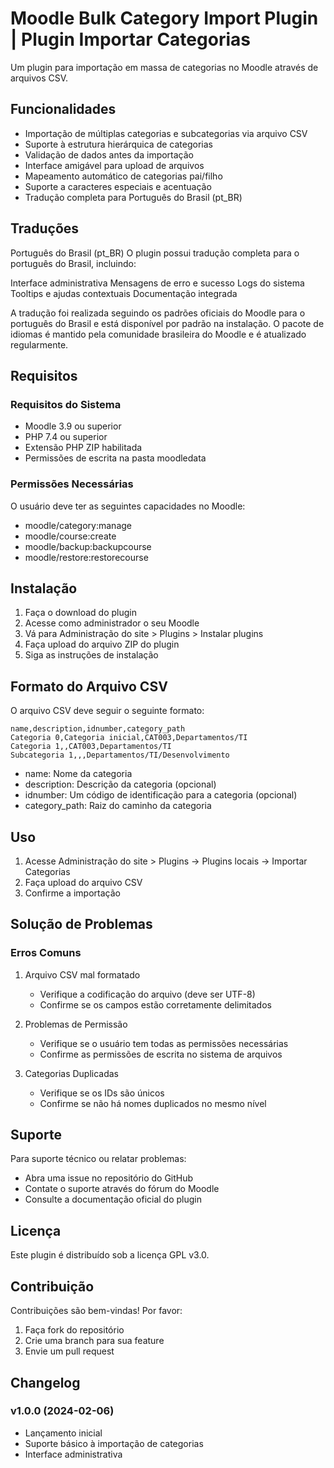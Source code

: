# Moodle Bulk Category Import Plugin | Plugin Importar Categorias

Um plugin para importação em massa de categorias no Moodle através de arquivos CSV.

## Funcionalidades

- Importação de múltiplas categorias e subcategorias via arquivo CSV
- Suporte à estrutura hierárquica de categorias
- Validação de dados antes da importação
- Interface amigável para upload de arquivos
- Mapeamento automático de categorias pai/filho
- Suporte a caracteres especiais e acentuação
- Tradução completa para Português do Brasil (pt_BR)

## Traduções
Português do Brasil (pt_BR)
O plugin possui tradução completa para o português do Brasil, incluindo:

Interface administrativa
Mensagens de erro e sucesso
Logs do sistema
Tooltips e ajudas contextuais
Documentação integrada

A tradução foi realizada seguindo os padrões oficiais do Moodle para o português do Brasil e está disponível por padrão na instalação. 
O pacote de idiomas é mantido pela comunidade brasileira do Moodle e é atualizado regularmente.


## Requisitos

### Requisitos do Sistema
- Moodle 3.9 ou superior
- PHP 7.4 ou superior
- Extensão PHP ZIP habilitada
- Permissões de escrita na pasta moodledata

### Permissões Necessárias
O usuário deve ter as seguintes capacidades no Moodle:
- moodle/category:manage
- moodle/course:create
- moodle/backup:backupcourse
- moodle/restore:restorecourse

## Instalação

1. Faça o download do plugin
2. Acesse como administrador o seu Moodle
3. Vá para Administração do site > Plugins > Instalar plugins
4. Faça upload do arquivo ZIP do plugin
5. Siga as instruções de instalação

## Formato do Arquivo CSV

O arquivo CSV deve seguir o seguinte formato:

```csv
name,description,idnumber,category_path
Categoria 0,Categoria inicial,CAT003,Departamentos/TI
Categoria 1,,CAT003,Departamentos/TI
Subcategoria 1,,,Departamentos/TI/Desenvolvimento
```

- name: Nome da categoria
- description: Descrição da categoria (opcional)
- idnumber: Um código de identificação para a categoria (opcional)
- category_path: Raiz do caminho da categoria

## Uso

1. Acesse Administração do site > Plugins → Plugins locais → Importar Categorias
2. Faça upload do arquivo CSV
3. Confirme a importação

## Solução de Problemas

### Erros Comuns

1. Arquivo CSV mal formatado
   - Verifique a codificação do arquivo (deve ser UTF-8)
   - Confirme se os campos estão corretamente delimitados

2. Problemas de Permissão
   - Verifique se o usuário tem todas as permissões necessárias
   - Confirme as permissões de escrita no sistema de arquivos

3. Categorias Duplicadas
   - Verifique se os IDs são únicos
   - Confirme se não há nomes duplicados no mesmo nível

## Suporte

Para suporte técnico ou relatar problemas:
- Abra uma issue no repositório do GitHub
- Contate o suporte através do fórum do Moodle
- Consulte a documentação oficial do plugin

## Licença

Este plugin é distribuído sob a licença GPL v3.0.

## Contribuição

Contribuições são bem-vindas! Por favor:
1. Faça fork do repositório
2. Crie uma branch para sua feature
3. Envie um pull request

## Changelog

### v1.0.0 (2024-02-06)
- Lançamento inicial
- Suporte básico à importação de categorias
- Interface administrativa